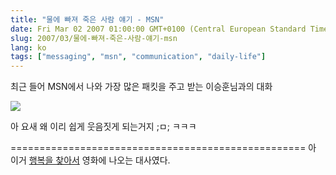 ```yaml
---
title: "물에 빠져 죽은 사람 얘기 - MSN"
date: Fri Mar 02 2007 01:00:00 GMT+0100 (Central European Standard Time)
slug: 2007/03/물에-빠져-죽은-사람-얘기-msn
lang: ko
tags: ["messaging", "msn", "communication", "daily-life"]
---
```


최근 들어 MSN에서 나와 가장 많은 패킷을 주고 받는 이승훈님과의 대화

![](/img/1004_chat02.png)

아 요새 왜 이리 쉽게 웃음짓게 되는거지 ;ㅁ; ㅋㅋㅋ 

===================================================
아 이거 [행복을 찾아서](http://movie.naver.com/movie/bi/mi/basic.nhn?code=64354) 영화에 나오는 대사였다.
